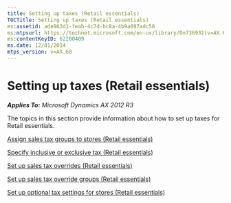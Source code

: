```yaml
---
title: Setting up taxes (Retail essentials)
TOCTitle: Setting up taxes (Retail essentials)
ms:assetid: ade863d1-feab-4c7d-bc8a-4b9a097adc58
ms:mtpsurl: https://technet.microsoft.com/en-us/library/Dn736932(v=AX.60)
ms:contentKeyID: 62200409
ms.date: 12/01/2014
mtps_version: v=AX.60
---
```


# Setting up taxes (Retail essentials) 


_**Applies To:** Microsoft Dynamics AX 2012 R3_

The topics in this section provide information about how to set up taxes for Retail essentials.

[Assign sales tax groups to stores (Retail essentials)](assign-sales-tax-groups-to-stores-retail-essentials.md)

[Specify inclusive or exclusive tax (Retail essentials)](specify-inclusive-or-exclusive-tax-retail-essentials.md)

[Set up sales tax overrides (Retail essentials)](set-up-sales-tax-overrides-retail-essentials.md)

[Set up sales tax override groups (Retail essentials)](set-up-sales-tax-override-groups-retail-essentials.md)

[Set up optional tax settings for stores (Retail essentials)](set-up-optional-tax-settings-for-stores-retail-essentials.md)

  


